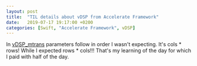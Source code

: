 ```yaml
---
layout: post
title:  "TIL details about vDSP from Accelerate Framework"
date:   2019-07-17 19:17:00 +0200
categories: [Swift, "Accelerate Framework", vDSP]
---
```

In [vDSP_mtrans](https://developer.apple.com/documentation/accelerate/1449988-vdsp_mtrans?language=objc) parameters follow in order I wasn't expecting. It's cols * rows! While I expected rows * cols!!! That's my learning of the day for which I paid with half of the day.
